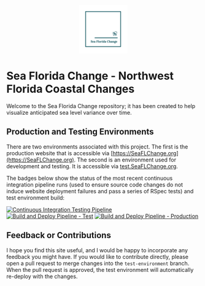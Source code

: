 <p align="center"><img src="/img/logo_transparent.png" alt="Sea Florida Change Logo" height="25%" width="25%"></p>

# Sea Florida Change - Northwest Florida Coastal Changes

Welcome to the Sea Florida Change repository; it has been created to help visualize anticipated sea level variance over time.

## Production and Testing Environments

There are two environments associated with this project. The first is the production website that is accessible via [https://SeaFLChange.org](https://SeaFLChange.org). The second is an environment used for development and testing. It is accessible via [test.SeaFLChange.org](https://test.SeaFLChange.org).

The badges below show the status of the most recent continuous integration pipeline runs (used to ensure source code changes do not induce website deployment failures and pass a series of RSpec tests) and test environment build:

[![Continuous Integration Testing Pipeline](https://github.com/PaulRosenthal/Coastal-Florida-Climate-Changes/actions/workflows/CI-Pipeline.yml/badge.svg)](https://github.com/PaulRosenthal/Coastal-Florida-Climate-Changes/actions/workflows/CI-Pipeline.yml)
[![Build and Deploy Pipeline - Test](https://github.com/PaulRosenthal/Coastal-Florida-Climate-Changes/actions/workflows/build-and-deploy-test.yml/badge.svg)](https://github.com/PaulRosenthal/Coastal-Florida-Climate-Changes/actions/workflows/build-and-deploy-test.yml)
[![Build and Deploy Pipeline - Production](https://github.com/PaulRosenthal/Coastal-Florida-Climate-Changes/actions/workflows/build-and-deploy-production.yml/badge.svg)](https://github.com/PaulRosenthal/Coastal-Florida-Climate-Changes/actions/workflows/build-and-deploy-production.yml)


## Feedback or Contributions

I hope you find this site useful, and I would be happy to incorporate any feedback you might have. If you would like to contribute directly, please open a pull request to merge changes into the `test-environment` branch. When the pull request is approved, the test environment will automatically re-deploy with the changes.
